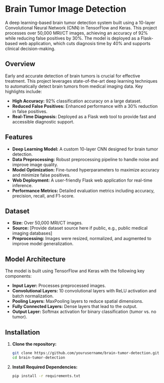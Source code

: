 # Brain Tumor Image Detection

A deep learning-based brain tumor detection system built using a 10-layer Convolutional Neural Network (CNN) in TensorFlow and Keras. This project processes over 50,000 MRI/CT images, achieving an accuracy of 92% while reducing false positives by 30%. The model is deployed as a Flask-based web application, which cuts diagnosis time by 40% and supports clinical decision-making.

## Overview

Early and accurate detection of brain tumors is crucial for effective treatment. This project leverages state-of-the-art deep learning techniques to automatically detect brain tumors from medical imaging data. Key highlights include:
- **High Accuracy:** 92% classification accuracy on a large dataset.
- **Reduced False Positives:** Enhanced performance with a 30% reduction in false positives.
- **Real-Time Diagnosis:** Deployed as a Flask web tool to provide fast and accessible diagnostic support.

## Features

- **Deep Learning Model:** A custom 10-layer CNN designed for brain tumor detection.
- **Data Preprocessing:** Robust preprocessing pipeline to handle noise and improve image quality.
- **Model Optimization:** Fine-tuned hyperparameters to maximize accuracy and minimize false positives.
- **Web Deployment:** A user-friendly Flask web application for real-time inference.
- **Performance Metrics:** Detailed evaluation metrics including accuracy, precision, recall, and F1-score.

## Dataset

- **Size:** Over 50,000 MRI/CT images.
- **Source:** [Provide dataset source here if public, e.g., public medical imaging databases]
- **Preprocessing:** Images were resized, normalized, and augmented to improve model generalization.

## Model Architecture

The model is built using TensorFlow and Keras with the following key components:
- **Input Layer:** Processes preprocessed images.
- **Convolutional Layers:** 10 convolutional layers with ReLU activation and batch normalization.
- **Pooling Layers:** MaxPooling layers to reduce spatial dimensions.
- **Fully Connected Layers:** Dense layers that lead to the output.
- **Output Layer:** Softmax activation for binary classification (tumor vs. no tumor).

## Installation

1. **Clone the repository:**

   ```bash
   git clone https://github.com/yourusername/brain-tumor-detection.git
   cd brain-tumor-detection
   
2. **Install Required Dependencies:**

   ```bash
   pip install -r requirements.txt
